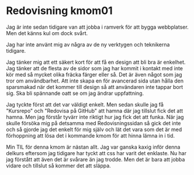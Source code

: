 ---
---
Redovisning kmom01
=========================

Jag är inte sedan tidigare van att jobba i ramverk för att bygga webbplatser. Men det känns kul om dock svårt.

Jag har inte använt mig av några av de ny verktygen och teknikerna tidigare.

Jag tänker mig att ett säkert kort för att få en design att bli bra är enkelhet. Jag tänker att de flesta av de sidor som jag har kommit i kontakt med inte kör med så mycket olika fräcka färger eller så. Det är även något som jag tror om användbarhet. Att inte skapa en för avancerad sida utan hålla den sparsmakad när det kommer till design så att användaren inte tappar bort sig. Ska bli spännande oatt se om jag ändrar uppfattning.

Jag tyckte först att det var väldigt enkelt. Men sedan skulle jag få "Kursrepo" och "Redovisa på GitHub" att hamna där jag tillslut fick det att hamna. Men jag förstår tyvärr inte riktigt hur jag fick det att funka. När jag skulle försöka mig på detsamma med Redovisningssidan så gick det inte och så gjorde jag det enkelt för mig själv och lät det vara som det är med förhoppning att lösa det i kommande kmom för att hinna lämna in i tid.

Min TIL för denna kmom är nästan allt. Jag var ganska kaxig inför denna delkurs eftersom jag tidigare har tyckt att css har varit det enklaste. Nu har jag förstått att även det är svårare än jag trodde. Men det är bara att jobba vidare och tillslut så kommer det att släppa. 
